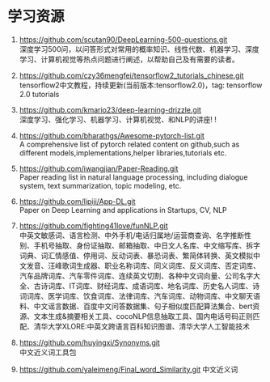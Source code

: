 # 学习资源

1. https://github.com/scutan90/DeepLearning-500-questions.git  
深度学习500问，以问答形式对常用的概率知识、线性代数、机器学习、深度学习、计算机视觉等热点问题进行阐述，以帮助自己及有需要的读者。  

2. https://github.com/czy36mengfei/tensorflow2_tutorials_chinese.git  
tensorflow2中文教程，持续更新(当前版本:tensorflow2.0)，tag: tensorflow 2.0 tutorials 

3. https://github.com/kmario23/deep-learning-drizzle.git  
深度学习、强化学习、机器学习、计算机视觉、和NLP的讲座! !  

4. https://github.com/bharathgs/Awesome-pytorch-list.git  
A comprehensive list of pytorch related content on github,such as different models,implementations,helper libraries,tutorials etc.   

5. https://github.com/iwangjian/Paper-Reading.git    
Paper reading list in natural language processing, including dialogue system, text summarization, topic modeling, etc.  

6. https://github.com/lipiji/App-DL.git    
Paper on Deep Learning and applications in Startups, CV, NLP  

7. https://github.com/fighting41love/funNLP.git  
中英文敏感词、语言检测、中外手机/电话归属地/运营商查询、名字推断性别、手机号抽取、身份证抽取、邮箱抽取、中日文人名库、中文缩写库、拆字词典、词汇情感值、停用词、反动词表、暴恐词表、繁简体转换、英文模拟中文发音、汪峰歌词生成器、职业名称词库、同义词库、反义词库、否定词库、汽车品牌词库、汽车零件词库、连续英文切割、各种中文词向量、公司名字大全、古诗词库、IT词库、财经词库、成语词库、地名词库、历史名人词库、诗词词库、医学词库、饮食词库、法律词库、汽车词库、动物词库、中文聊天语料、中文谣言数据、百度中文问答数据集、句子相似度匹配算法集合、bert资源、文本生成&摘要相关工具、cocoNLP信息抽取工具、国内电话号码正则匹配、清华大学XLORE:中英文跨语言百科知识图谱、清华大学人工智能技术  

8. https://github.com/huyingxi/Synonyms.git  
中文近义词工具包

9. https://github.com/yaleimeng/Final_word_Similarity.git
中文近义词



